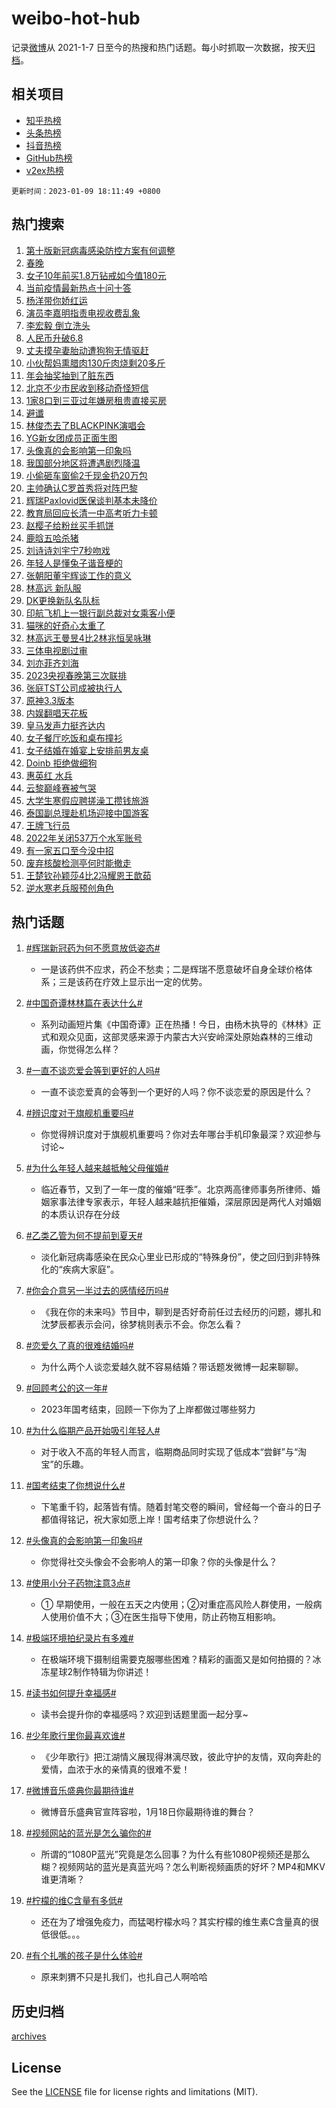# weibo-hot-hub

记录[微博](https://www.weibo.com)从 2021-1-7 日至今的热搜和热门话题。每小时抓取一次数据，按天[归档](archives)。

## 相关项目

- [知乎热榜](https://github.com/lonnyzhang423/zhihu-hot-hub)
- [头条热榜](https://github.com/lonnyzhang423/toutiao-hot-hub)
- [抖音热榜](https://github.com/lonnyzhang423/douyin-hot-hub)
- [GitHub热榜](https://github.com/lonnyzhang423/github-hot-hub)
- [v2ex热榜](https://github.com/lonnyzhang423/v2ex-hot-hub)


`更新时间：2023-01-09 18:11:49 +0800`

## 热门搜索

1. [第十版新冠病毒感染防控方案有何调整](https://m.weibo.cn/search?containerid=100103type%3D1%26t%3D10%26q%3D%23%E7%AC%AC%E5%8D%81%E7%89%88%E6%96%B0%E5%86%A0%E7%97%85%E6%AF%92%E6%84%9F%E6%9F%93%E9%98%B2%E6%8E%A7%E6%96%B9%E6%A1%88%E6%9C%89%E4%BD%95%E8%B0%83%E6%95%B4%23&stream_entry_id=51&isnewpage=1&extparam=seat%3D1%26c_type%3D51%26cate%3D10103%26pos%3D0%26dgr%3D0%26filter_type%3Drealtimehot%26display_time%3D1673259107%26pre_seqid%3D167325910739900477214&luicode=10000011&lfid=106003type%253D25%2526t%253D3%2526disable_hot%253D1%2526filter_type%253Drealtimehot)
1. [春晚](https://m.weibo.cn/search?containerid=100103type%3D1%26t%3D10%26q%3D%E6%98%A5%E6%99%9A&stream_entry_id=31&isnewpage=1&extparam=seat%3D1%26dgr%3D0%26realpos%3D1%26pos%3D0%26flag%3D16%26lcate%3D5001%26c_type%3D31%26cate%3D5001%26q%3D%25E6%2598%25A5%25E6%2599%259A%26band_rank%3D1%26stream_entry_id%3D31%26filter_type%3Drealtimehot%26display_time%3D1673259107%26pre_seqid%3D167325910739900477214&luicode=10000011&lfid=106003type%253D25%2526t%253D3%2526disable_hot%253D1%2526filter_type%253Drealtimehot)
1. [女子10年前买1.8万钻戒如今值180元](https://m.weibo.cn/search?containerid=100103type%3D1%26t%3D10%26q%3D%23%E5%A5%B3%E5%AD%9010%E5%B9%B4%E5%89%8D%E4%B9%B01.8%E4%B8%87%E9%92%BB%E6%88%92%E5%A6%82%E4%BB%8A%E5%80%BC180%E5%85%83%23&stream_entry_id=31&isnewpage=1&extparam=seat%3D1%26dgr%3D0%26realpos%3D2%26pos%3D1%26flag%3D0%26lcate%3D5001%26c_type%3D31%26cate%3D5001%26q%3D%2523%25E5%25A5%25B3%25E5%25AD%259010%25E5%25B9%25B4%25E5%2589%258D%25E4%25B9%25B01.8%25E4%25B8%2587%25E9%2592%25BB%25E6%2588%2592%25E5%25A6%2582%25E4%25BB%258A%25E5%2580%25BC180%25E5%2585%2583%2523%26band_rank%3D2%26stream_entry_id%3D31%26filter_type%3Drealtimehot%26display_time%3D1673259107%26pre_seqid%3D167325910739900477214&luicode=10000011&lfid=106003type%253D25%2526t%253D3%2526disable_hot%253D1%2526filter_type%253Drealtimehot)
1. [当前疫情最新热点十问十答](https://m.weibo.cn/search?containerid=100103type%3D1%26t%3D10%26q%3D%23%E5%BD%93%E5%89%8D%E7%96%AB%E6%83%85%E6%9C%80%E6%96%B0%E7%83%AD%E7%82%B9%E5%8D%81%E9%97%AE%E5%8D%81%E7%AD%94%23&stream_entry_id=31&isnewpage=1&extparam=seat%3D1%26dgr%3D0%26realpos%3D3%26pos%3D2%26flag%3D0%26lcate%3D5001%26c_type%3D31%26cate%3D5001%26q%3D%2523%25E5%25BD%2593%25E5%2589%258D%25E7%2596%25AB%25E6%2583%2585%25E6%259C%2580%25E6%2596%25B0%25E7%2583%25AD%25E7%2582%25B9%25E5%258D%2581%25E9%2597%25AE%25E5%258D%2581%25E7%25AD%2594%2523%26band_rank%3D3%26stream_entry_id%3D31%26filter_type%3Drealtimehot%26display_time%3D1673259107%26pre_seqid%3D167325910739900477214&luicode=10000011&lfid=106003type%253D25%2526t%253D3%2526disable_hot%253D1%2526filter_type%253Drealtimehot)
1. [杨洋带你娇红运](https://m.weibo.cn/search?containerid=100103type%3D1%26t%3D10%26q%3D%23%E6%9D%A8%E6%B4%8B%E5%B8%A6%E4%BD%A0%E5%A8%87%E7%BA%A2%E8%BF%90%23&stream_entry_id=31&isnewpage=1&extparam=seat%3D1%26dgr%3D0%26pos%3D3%26topic_ad%3D1%26lcate%3D5001%26c_type%3D31%26adid%3D177288%26cate%3D5001%26q%3D%2523%25E6%259D%25A8%25E6%25B4%258B%25E5%25B8%25A6%25E4%25BD%25A0%25E5%25A8%2587%25E7%25BA%25A2%25E8%25BF%2590%2523%26band_rank%3D4%26stream_entry_id%3D31%26filter_type%3Drealtimehot%26display_time%3D1673259107%26pre_seqid%3D167325910739900477214&luicode=10000011&lfid=106003type%253D25%2526t%253D3%2526disable_hot%253D1%2526filter_type%253Drealtimehot)
1. [演员李嘉明指责电视收费乱象](https://m.weibo.cn/search?containerid=100103type%3D1%26t%3D10%26q%3D%23%E6%BC%94%E5%91%98%E6%9D%8E%E5%98%89%E6%98%8E%E6%8C%87%E8%B4%A3%E7%94%B5%E8%A7%86%E6%94%B6%E8%B4%B9%E4%B9%B1%E8%B1%A1%23&stream_entry_id=31&isnewpage=1&extparam=seat%3D1%26dgr%3D0%26realpos%3D4%26pos%3D4%26flag%3D1%26lcate%3D5001%26c_type%3D31%26cate%3D5001%26q%3D%2523%25E6%25BC%2594%25E5%2591%2598%25E6%259D%258E%25E5%2598%2589%25E6%2598%258E%25E6%258C%2587%25E8%25B4%25A3%25E7%2594%25B5%25E8%25A7%2586%25E6%2594%25B6%25E8%25B4%25B9%25E4%25B9%25B1%25E8%25B1%25A1%2523%26band_rank%3D4%26stream_entry_id%3D31%26filter_type%3Drealtimehot%26display_time%3D1673259107%26pre_seqid%3D167325910739900477214&luicode=10000011&lfid=106003type%253D25%2526t%253D3%2526disable_hot%253D1%2526filter_type%253Drealtimehot)
1. [李宏毅 倒立洗头](https://m.weibo.cn/search?containerid=100103type%3D1%26t%3D10%26q%3D%E6%9D%8E%E5%AE%8F%E6%AF%85+%E5%80%92%E7%AB%8B%E6%B4%97%E5%A4%B4&stream_entry_id=31&isnewpage=1&extparam=seat%3D1%26dgr%3D0%26realpos%3D5%26pos%3D5%26flag%3D0%26lcate%3D5001%26c_type%3D31%26cate%3D5001%26q%3D%25E6%259D%258E%25E5%25AE%258F%25E6%25AF%2585%2520%25E5%2580%2592%25E7%25AB%258B%25E6%25B4%2597%25E5%25A4%25B4%26band_rank%3D5%26stream_entry_id%3D31%26filter_type%3Drealtimehot%26display_time%3D1673259107%26pre_seqid%3D167325910739900477214&luicode=10000011&lfid=106003type%253D25%2526t%253D3%2526disable_hot%253D1%2526filter_type%253Drealtimehot)
1. [人民币升破6.8](https://m.weibo.cn/search?containerid=100103type%3D1%26t%3D10%26q%3D%23%E4%BA%BA%E6%B0%91%E5%B8%81%E5%8D%87%E7%A0%B46.8%23&stream_entry_id=31&isnewpage=1&extparam=seat%3D1%26dgr%3D0%26realpos%3D6%26pos%3D6%26flag%3D1%26lcate%3D5001%26c_type%3D31%26cate%3D5001%26q%3D%2523%25E4%25BA%25BA%25E6%25B0%2591%25E5%25B8%2581%25E5%258D%2587%25E7%25A0%25B46.8%2523%26band_rank%3D6%26stream_entry_id%3D31%26filter_type%3Drealtimehot%26display_time%3D1673259107%26pre_seqid%3D167325910739900477214&luicode=10000011&lfid=106003type%253D25%2526t%253D3%2526disable_hot%253D1%2526filter_type%253Drealtimehot)
1. [丈夫摸孕妻胎动遭狗狗无情驱赶](https://m.weibo.cn/search?containerid=100103type%3D1%26t%3D10%26q%3D%23%E4%B8%88%E5%A4%AB%E6%91%B8%E5%AD%95%E5%A6%BB%E8%83%8E%E5%8A%A8%E9%81%AD%E7%8B%97%E7%8B%97%E6%97%A0%E6%83%85%E9%A9%B1%E8%B5%B6%23&stream_entry_id=31&isnewpage=1&extparam=seat%3D1%26dgr%3D0%26realpos%3D7%26pos%3D7%26flag%3D2%26lcate%3D5001%26c_type%3D31%26cate%3D5001%26q%3D%2523%25E4%25B8%2588%25E5%25A4%25AB%25E6%2591%25B8%25E5%25AD%2595%25E5%25A6%25BB%25E8%2583%258E%25E5%258A%25A8%25E9%2581%25AD%25E7%258B%2597%25E7%258B%2597%25E6%2597%25A0%25E6%2583%2585%25E9%25A9%25B1%25E8%25B5%25B6%2523%26band_rank%3D7%26stream_entry_id%3D31%26filter_type%3Drealtimehot%26display_time%3D1673259107%26pre_seqid%3D167325910739900477214&luicode=10000011&lfid=106003type%253D25%2526t%253D3%2526disable_hot%253D1%2526filter_type%253Drealtimehot)
1. [小伙帮妈熏腊肉130斤肉烧剩20多斤](https://m.weibo.cn/search?containerid=100103type%3D1%26t%3D10%26q%3D%23%E5%B0%8F%E4%BC%99%E5%B8%AE%E5%A6%88%E7%86%8F%E8%85%8A%E8%82%89130%E6%96%A4%E8%82%89%E7%83%A7%E5%89%A920%E5%A4%9A%E6%96%A4%23&stream_entry_id=31&isnewpage=1&extparam=seat%3D1%26dgr%3D0%26realpos%3D8%26pos%3D8%26flag%3D0%26lcate%3D5001%26c_type%3D31%26cate%3D5001%26q%3D%2523%25E5%25B0%258F%25E4%25BC%2599%25E5%25B8%25AE%25E5%25A6%2588%25E7%2586%258F%25E8%2585%258A%25E8%2582%2589130%25E6%2596%25A4%25E8%2582%2589%25E7%2583%25A7%25E5%2589%25A920%25E5%25A4%259A%25E6%2596%25A4%2523%26band_rank%3D8%26stream_entry_id%3D31%26filter_type%3Drealtimehot%26display_time%3D1673259107%26pre_seqid%3D167325910739900477214&luicode=10000011&lfid=106003type%253D25%2526t%253D3%2526disable_hot%253D1%2526filter_type%253Drealtimehot)
1. [年会抽奖抽到了脏东西](https://m.weibo.cn/search?containerid=100103type%3D1%26t%3D10%26q%3D%23%E5%B9%B4%E4%BC%9A%E6%8A%BD%E5%A5%96%E6%8A%BD%E5%88%B0%E4%BA%86%E8%84%8F%E4%B8%9C%E8%A5%BF%23&stream_entry_id=31&isnewpage=1&extparam=seat%3D1%26dgr%3D0%26realpos%3D9%26pos%3D9%26flag%3D2%26lcate%3D5001%26c_type%3D31%26cate%3D5001%26q%3D%2523%25E5%25B9%25B4%25E4%25BC%259A%25E6%258A%25BD%25E5%25A5%2596%25E6%258A%25BD%25E5%2588%25B0%25E4%25BA%2586%25E8%2584%258F%25E4%25B8%259C%25E8%25A5%25BF%2523%26band_rank%3D9%26stream_entry_id%3D31%26filter_type%3Drealtimehot%26display_time%3D1673259107%26pre_seqid%3D167325910739900477214&luicode=10000011&lfid=106003type%253D25%2526t%253D3%2526disable_hot%253D1%2526filter_type%253Drealtimehot)
1. [北京不少市民收到移动奇怪短信](https://m.weibo.cn/search?containerid=100103type%3D1%26t%3D10%26q%3D%23%E5%8C%97%E4%BA%AC%E4%B8%8D%E5%B0%91%E5%B8%82%E6%B0%91%E6%94%B6%E5%88%B0%E7%A7%BB%E5%8A%A8%E5%A5%87%E6%80%AA%E7%9F%AD%E4%BF%A1%23&stream_entry_id=31&isnewpage=1&extparam=seat%3D1%26dgr%3D0%26realpos%3D10%26pos%3D10%26flag%3D0%26lcate%3D5001%26c_type%3D31%26cate%3D5001%26q%3D%2523%25E5%258C%2597%25E4%25BA%25AC%25E4%25B8%258D%25E5%25B0%2591%25E5%25B8%2582%25E6%25B0%2591%25E6%2594%25B6%25E5%2588%25B0%25E7%25A7%25BB%25E5%258A%25A8%25E5%25A5%2587%25E6%2580%25AA%25E7%259F%25AD%25E4%25BF%25A1%2523%26band_rank%3D10%26stream_entry_id%3D31%26filter_type%3Drealtimehot%26display_time%3D1673259107%26pre_seqid%3D167325910739900477214&luicode=10000011&lfid=106003type%253D25%2526t%253D3%2526disable_hot%253D1%2526filter_type%253Drealtimehot)
1. [1家8口到三亚过年嫌房租贵直接买房](https://m.weibo.cn/search?containerid=100103type%3D1%26t%3D10%26q%3D%231%E5%AE%B68%E5%8F%A3%E5%88%B0%E4%B8%89%E4%BA%9A%E8%BF%87%E5%B9%B4%E5%AB%8C%E6%88%BF%E7%A7%9F%E8%B4%B5%E7%9B%B4%E6%8E%A5%E4%B9%B0%E6%88%BF%23&stream_entry_id=31&isnewpage=1&extparam=seat%3D1%26dgr%3D0%26realpos%3D11%26pos%3D11%26flag%3D1%26lcate%3D5001%26c_type%3D31%26cate%3D5001%26q%3D%25231%25E5%25AE%25B68%25E5%258F%25A3%25E5%2588%25B0%25E4%25B8%2589%25E4%25BA%259A%25E8%25BF%2587%25E5%25B9%25B4%25E5%25AB%258C%25E6%2588%25BF%25E7%25A7%259F%25E8%25B4%25B5%25E7%259B%25B4%25E6%258E%25A5%25E4%25B9%25B0%25E6%2588%25BF%2523%26band_rank%3D11%26stream_entry_id%3D31%26filter_type%3Drealtimehot%26display_time%3D1673259107%26pre_seqid%3D167325910739900477214&luicode=10000011&lfid=106003type%253D25%2526t%253D3%2526disable_hot%253D1%2526filter_type%253Drealtimehot)
1. [避谶](https://m.weibo.cn/search?containerid=100103type%3D1%26t%3D10%26q%3D%E9%81%BF%E8%B0%B6&stream_entry_id=31&isnewpage=1&extparam=seat%3D1%26dgr%3D0%26realpos%3D12%26pos%3D12%26flag%3D0%26lcate%3D5001%26c_type%3D31%26cate%3D5001%26q%3D%25E9%2581%25BF%25E8%25B0%25B6%26band_rank%3D12%26stream_entry_id%3D31%26filter_type%3Drealtimehot%26display_time%3D1673259107%26pre_seqid%3D167325910739900477214&luicode=10000011&lfid=106003type%253D25%2526t%253D3%2526disable_hot%253D1%2526filter_type%253Drealtimehot)
1. [林俊杰去了BLACKPINK演唱会](https://m.weibo.cn/search?containerid=100103type%3D1%26t%3D10%26q%3D%23%E6%9E%97%E4%BF%8A%E6%9D%B0%E5%8E%BB%E4%BA%86BLACKPINK%E6%BC%94%E5%94%B1%E4%BC%9A%23&stream_entry_id=31&isnewpage=1&extparam=seat%3D1%26dgr%3D0%26realpos%3D13%26pos%3D13%26flag%3D0%26lcate%3D5001%26c_type%3D31%26cate%3D5001%26q%3D%2523%25E6%259E%2597%25E4%25BF%258A%25E6%259D%25B0%25E5%258E%25BB%25E4%25BA%2586BLACKPINK%25E6%25BC%2594%25E5%2594%25B1%25E4%25BC%259A%2523%26band_rank%3D13%26stream_entry_id%3D31%26filter_type%3Drealtimehot%26display_time%3D1673259107%26pre_seqid%3D167325910739900477214&luicode=10000011&lfid=106003type%253D25%2526t%253D3%2526disable_hot%253D1%2526filter_type%253Drealtimehot)
1. [YG新女团成员正面生图](https://m.weibo.cn/search?containerid=100103type%3D1%26t%3D10%26q%3D%23YG%E6%96%B0%E5%A5%B3%E5%9B%A2%E6%88%90%E5%91%98%E6%AD%A3%E9%9D%A2%E7%94%9F%E5%9B%BE%23&stream_entry_id=31&isnewpage=1&extparam=seat%3D1%26dgr%3D0%26realpos%3D14%26pos%3D14%26flag%3D1%26lcate%3D5001%26c_type%3D31%26cate%3D5001%26q%3D%2523YG%25E6%2596%25B0%25E5%25A5%25B3%25E5%259B%25A2%25E6%2588%2590%25E5%2591%2598%25E6%25AD%25A3%25E9%259D%25A2%25E7%2594%259F%25E5%259B%25BE%2523%26band_rank%3D14%26stream_entry_id%3D31%26filter_type%3Drealtimehot%26display_time%3D1673259107%26pre_seqid%3D167325910739900477214&luicode=10000011&lfid=106003type%253D25%2526t%253D3%2526disable_hot%253D1%2526filter_type%253Drealtimehot)
1. [头像真的会影响第一印象吗](https://m.weibo.cn/search?containerid=100103type%3D1%26t%3D10%26q%3D%23%E5%A4%B4%E5%83%8F%E7%9C%9F%E7%9A%84%E4%BC%9A%E5%BD%B1%E5%93%8D%E7%AC%AC%E4%B8%80%E5%8D%B0%E8%B1%A1%E5%90%97%23&stream_entry_id=31&isnewpage=1&extparam=seat%3D1%26dgr%3D0%26realpos%3D15%26pos%3D15%26flag%3D1%26lcate%3D5001%26c_type%3D31%26cate%3D5001%26q%3D%2523%25E5%25A4%25B4%25E5%2583%258F%25E7%259C%259F%25E7%259A%2584%25E4%25BC%259A%25E5%25BD%25B1%25E5%2593%258D%25E7%25AC%25AC%25E4%25B8%2580%25E5%258D%25B0%25E8%25B1%25A1%25E5%2590%2597%2523%26band_rank%3D15%26stream_entry_id%3D31%26filter_type%3Drealtimehot%26display_time%3D1673259107%26pre_seqid%3D167325910739900477214&luicode=10000011&lfid=106003type%253D25%2526t%253D3%2526disable_hot%253D1%2526filter_type%253Drealtimehot)
1. [我国部分地区将遭遇剧烈降温](https://m.weibo.cn/search?containerid=100103type%3D1%26t%3D10%26q%3D%23%E6%88%91%E5%9B%BD%E9%83%A8%E5%88%86%E5%9C%B0%E5%8C%BA%E5%B0%86%E9%81%AD%E9%81%87%E5%89%A7%E7%83%88%E9%99%8D%E6%B8%A9%23&stream_entry_id=31&isnewpage=1&extparam=seat%3D1%26dgr%3D0%26realpos%3D16%26pos%3D16%26flag%3D0%26lcate%3D5001%26c_type%3D31%26cate%3D5001%26q%3D%2523%25E6%2588%2591%25E5%259B%25BD%25E9%2583%25A8%25E5%2588%2586%25E5%259C%25B0%25E5%258C%25BA%25E5%25B0%2586%25E9%2581%25AD%25E9%2581%2587%25E5%2589%25A7%25E7%2583%2588%25E9%2599%258D%25E6%25B8%25A9%2523%26band_rank%3D16%26stream_entry_id%3D31%26filter_type%3Drealtimehot%26display_time%3D1673259107%26pre_seqid%3D167325910739900477214&luicode=10000011&lfid=106003type%253D25%2526t%253D3%2526disable_hot%253D1%2526filter_type%253Drealtimehot)
1. [小偷砸车窗偷2千现金扔20万包](https://m.weibo.cn/search?containerid=100103type%3D1%26t%3D10%26q%3D%23%E5%B0%8F%E5%81%B7%E7%A0%B8%E8%BD%A6%E7%AA%97%E5%81%B72%E5%8D%83%E7%8E%B0%E9%87%91%E6%89%9420%E4%B8%87%E5%8C%85%23&stream_entry_id=31&isnewpage=1&extparam=seat%3D1%26dgr%3D0%26realpos%3D17%26pos%3D17%26flag%3D0%26lcate%3D5001%26c_type%3D31%26cate%3D5001%26q%3D%2523%25E5%25B0%258F%25E5%2581%25B7%25E7%25A0%25B8%25E8%25BD%25A6%25E7%25AA%2597%25E5%2581%25B72%25E5%258D%2583%25E7%258E%25B0%25E9%2587%2591%25E6%2589%259420%25E4%25B8%2587%25E5%258C%2585%2523%26band_rank%3D17%26stream_entry_id%3D31%26filter_type%3Drealtimehot%26display_time%3D1673259107%26pre_seqid%3D167325910739900477214&luicode=10000011&lfid=106003type%253D25%2526t%253D3%2526disable_hot%253D1%2526filter_type%253Drealtimehot)
1. [主帅确认C罗首秀将对阵巴黎](https://m.weibo.cn/search?containerid=100103type%3D1%26t%3D10%26q%3D%23%E4%B8%BB%E5%B8%85%E7%A1%AE%E8%AE%A4C%E7%BD%97%E9%A6%96%E7%A7%80%E5%B0%86%E5%AF%B9%E9%98%B5%E5%B7%B4%E9%BB%8E%23&stream_entry_id=31&isnewpage=1&extparam=seat%3D1%26dgr%3D0%26realpos%3D18%26pos%3D18%26flag%3D0%26lcate%3D5001%26c_type%3D31%26cate%3D5001%26q%3D%2523%25E4%25B8%25BB%25E5%25B8%2585%25E7%25A1%25AE%25E8%25AE%25A4C%25E7%25BD%2597%25E9%25A6%2596%25E7%25A7%2580%25E5%25B0%2586%25E5%25AF%25B9%25E9%2598%25B5%25E5%25B7%25B4%25E9%25BB%258E%2523%26band_rank%3D18%26stream_entry_id%3D31%26filter_type%3Drealtimehot%26display_time%3D1673259107%26pre_seqid%3D167325910739900477214&luicode=10000011&lfid=106003type%253D25%2526t%253D3%2526disable_hot%253D1%2526filter_type%253Drealtimehot)
1. [辉瑞Paxlovid医保谈判基本未降价](https://m.weibo.cn/search?containerid=100103type%3D1%26t%3D10%26q%3D%23%E8%BE%89%E7%91%9EPaxlovid%E5%8C%BB%E4%BF%9D%E8%B0%88%E5%88%A4%E5%9F%BA%E6%9C%AC%E6%9C%AA%E9%99%8D%E4%BB%B7%23&stream_entry_id=31&isnewpage=1&extparam=seat%3D1%26dgr%3D0%26realpos%3D19%26pos%3D19%26flag%3D0%26lcate%3D5001%26c_type%3D31%26cate%3D5001%26q%3D%2523%25E8%25BE%2589%25E7%2591%259EPaxlovid%25E5%258C%25BB%25E4%25BF%259D%25E8%25B0%2588%25E5%2588%25A4%25E5%259F%25BA%25E6%259C%25AC%25E6%259C%25AA%25E9%2599%258D%25E4%25BB%25B7%2523%26band_rank%3D19%26stream_entry_id%3D31%26filter_type%3Drealtimehot%26display_time%3D1673259107%26pre_seqid%3D167325910739900477214&luicode=10000011&lfid=106003type%253D25%2526t%253D3%2526disable_hot%253D1%2526filter_type%253Drealtimehot)
1. [教育局回应长清一中高考听力卡顿](https://m.weibo.cn/search?containerid=100103type%3D1%26t%3D10%26q%3D%23%E6%95%99%E8%82%B2%E5%B1%80%E5%9B%9E%E5%BA%94%E9%95%BF%E6%B8%85%E4%B8%80%E4%B8%AD%E9%AB%98%E8%80%83%E5%90%AC%E5%8A%9B%E5%8D%A1%E9%A1%BF%23&stream_entry_id=31&isnewpage=1&extparam=seat%3D1%26dgr%3D0%26realpos%3D20%26pos%3D20%26flag%3D0%26lcate%3D5001%26c_type%3D31%26cate%3D5001%26q%3D%2523%25E6%2595%2599%25E8%2582%25B2%25E5%25B1%2580%25E5%259B%259E%25E5%25BA%2594%25E9%2595%25BF%25E6%25B8%2585%25E4%25B8%2580%25E4%25B8%25AD%25E9%25AB%2598%25E8%2580%2583%25E5%2590%25AC%25E5%258A%259B%25E5%258D%25A1%25E9%25A1%25BF%2523%26band_rank%3D20%26stream_entry_id%3D31%26filter_type%3Drealtimehot%26display_time%3D1673259107%26pre_seqid%3D167325910739900477214&luicode=10000011&lfid=106003type%253D25%2526t%253D3%2526disable_hot%253D1%2526filter_type%253Drealtimehot)
1. [赵樱子给粉丝买手抓饼](https://m.weibo.cn/search?containerid=100103type%3D1%26t%3D10%26q%3D%23%E8%B5%B5%E6%A8%B1%E5%AD%90%E7%BB%99%E7%B2%89%E4%B8%9D%E4%B9%B0%E6%89%8B%E6%8A%93%E9%A5%BC%23&stream_entry_id=31&isnewpage=1&extparam=seat%3D1%26dgr%3D0%26realpos%3D21%26pos%3D21%26flag%3D1%26lcate%3D5001%26c_type%3D31%26cate%3D5001%26q%3D%2523%25E8%25B5%25B5%25E6%25A8%25B1%25E5%25AD%2590%25E7%25BB%2599%25E7%25B2%2589%25E4%25B8%259D%25E4%25B9%25B0%25E6%2589%258B%25E6%258A%2593%25E9%25A5%25BC%2523%26band_rank%3D21%26stream_entry_id%3D31%26filter_type%3Drealtimehot%26display_time%3D1673259107%26pre_seqid%3D167325910739900477214&luicode=10000011&lfid=106003type%253D25%2526t%253D3%2526disable_hot%253D1%2526filter_type%253Drealtimehot)
1. [鹿晗五哈杀猪](https://m.weibo.cn/search?containerid=100103type%3D1%26t%3D10%26q%3D%23%E9%B9%BF%E6%99%97%E4%BA%94%E5%93%88%E6%9D%80%E7%8C%AA%23&stream_entry_id=31&isnewpage=1&extparam=seat%3D1%26dgr%3D0%26realpos%3D22%26pos%3D22%26flag%3D0%26lcate%3D5001%26c_type%3D31%26cate%3D5001%26q%3D%2523%25E9%25B9%25BF%25E6%2599%2597%25E4%25BA%2594%25E5%2593%2588%25E6%259D%2580%25E7%258C%25AA%2523%26band_rank%3D22%26stream_entry_id%3D31%26filter_type%3Drealtimehot%26display_time%3D1673259107%26pre_seqid%3D167325910739900477214&luicode=10000011&lfid=106003type%253D25%2526t%253D3%2526disable_hot%253D1%2526filter_type%253Drealtimehot)
1. [刘诗诗刘宇宁7秒吻戏](https://m.weibo.cn/search?containerid=100103type%3D1%26t%3D10%26q%3D%23%E5%88%98%E8%AF%97%E8%AF%97%E5%88%98%E5%AE%87%E5%AE%817%E7%A7%92%E5%90%BB%E6%88%8F%23&stream_entry_id=31&isnewpage=1&extparam=seat%3D1%26dgr%3D0%26realpos%3D23%26pos%3D23%26flag%3D0%26lcate%3D5001%26c_type%3D31%26cate%3D5001%26q%3D%2523%25E5%2588%2598%25E8%25AF%2597%25E8%25AF%2597%25E5%2588%2598%25E5%25AE%2587%25E5%25AE%25817%25E7%25A7%2592%25E5%2590%25BB%25E6%2588%258F%2523%26band_rank%3D23%26stream_entry_id%3D31%26filter_type%3Drealtimehot%26display_time%3D1673259107%26pre_seqid%3D167325910739900477214&luicode=10000011&lfid=106003type%253D25%2526t%253D3%2526disable_hot%253D1%2526filter_type%253Drealtimehot)
1. [年轻人是懂兔子谐音梗的](https://m.weibo.cn/search?containerid=100103type%3D1%26t%3D10%26q%3D%23%E5%B9%B4%E8%BD%BB%E4%BA%BA%E6%98%AF%E6%87%82%E5%85%94%E5%AD%90%E8%B0%90%E9%9F%B3%E6%A2%97%E7%9A%84%23&stream_entry_id=31&isnewpage=1&extparam=seat%3D1%26dgr%3D0%26realpos%3D24%26pos%3D24%26flag%3D0%26lcate%3D5001%26c_type%3D31%26cate%3D5001%26q%3D%2523%25E5%25B9%25B4%25E8%25BD%25BB%25E4%25BA%25BA%25E6%2598%25AF%25E6%2587%2582%25E5%2585%2594%25E5%25AD%2590%25E8%25B0%2590%25E9%259F%25B3%25E6%25A2%2597%25E7%259A%2584%2523%26band_rank%3D24%26stream_entry_id%3D31%26filter_type%3Drealtimehot%26display_time%3D1673259107%26pre_seqid%3D167325910739900477214&luicode=10000011&lfid=106003type%253D25%2526t%253D3%2526disable_hot%253D1%2526filter_type%253Drealtimehot)
1. [张朝阳董宇辉谈工作的意义](https://m.weibo.cn/search?containerid=100103type%3D1%26t%3D10%26q%3D%23%E5%BC%A0%E6%9C%9D%E9%98%B3%E8%91%A3%E5%AE%87%E8%BE%89%E8%B0%88%E5%B7%A5%E4%BD%9C%E7%9A%84%E6%84%8F%E4%B9%89%23&stream_entry_id=31&isnewpage=1&extparam=seat%3D1%26dgr%3D0%26realpos%3D25%26pos%3D25%26flag%3D1%26lcate%3D5001%26c_type%3D31%26cate%3D5001%26q%3D%2523%25E5%25BC%25A0%25E6%259C%259D%25E9%2598%25B3%25E8%2591%25A3%25E5%25AE%2587%25E8%25BE%2589%25E8%25B0%2588%25E5%25B7%25A5%25E4%25BD%259C%25E7%259A%2584%25E6%2584%258F%25E4%25B9%2589%2523%26band_rank%3D25%26stream_entry_id%3D31%26filter_type%3Drealtimehot%26display_time%3D1673259107%26pre_seqid%3D167325910739900477214&luicode=10000011&lfid=106003type%253D25%2526t%253D3%2526disable_hot%253D1%2526filter_type%253Drealtimehot)
1. [林高远 新队服](https://m.weibo.cn/search?containerid=100103type%3D1%26t%3D10%26q%3D%E6%9E%97%E9%AB%98%E8%BF%9C+%E6%96%B0%E9%98%9F%E6%9C%8D&stream_entry_id=31&isnewpage=1&extparam=seat%3D1%26dgr%3D0%26realpos%3D26%26pos%3D26%26flag%3D1%26lcate%3D5001%26c_type%3D31%26cate%3D5001%26q%3D%25E6%259E%2597%25E9%25AB%2598%25E8%25BF%259C%2520%25E6%2596%25B0%25E9%2598%259F%25E6%259C%258D%26band_rank%3D26%26stream_entry_id%3D31%26filter_type%3Drealtimehot%26display_time%3D1673259107%26pre_seqid%3D167325910739900477214&luicode=10000011&lfid=106003type%253D25%2526t%253D3%2526disable_hot%253D1%2526filter_type%253Drealtimehot)
1. [DK更换新队名队标](https://m.weibo.cn/search?containerid=100103type%3D1%26t%3D10%26q%3D%23DK%E6%9B%B4%E6%8D%A2%E6%96%B0%E9%98%9F%E5%90%8D%E9%98%9F%E6%A0%87%23&stream_entry_id=31&isnewpage=1&extparam=seat%3D1%26dgr%3D0%26realpos%3D27%26pos%3D27%26flag%3D0%26lcate%3D5001%26c_type%3D31%26cate%3D5001%26q%3D%2523DK%25E6%259B%25B4%25E6%258D%25A2%25E6%2596%25B0%25E9%2598%259F%25E5%2590%258D%25E9%2598%259F%25E6%25A0%2587%2523%26band_rank%3D27%26stream_entry_id%3D31%26filter_type%3Drealtimehot%26display_time%3D1673259107%26pre_seqid%3D167325910739900477214&luicode=10000011&lfid=106003type%253D25%2526t%253D3%2526disable_hot%253D1%2526filter_type%253Drealtimehot)
1. [印航飞机上一银行副总裁对女乘客小便](https://m.weibo.cn/search?containerid=100103type%3D1%26t%3D10%26q%3D%23%E5%8D%B0%E8%88%AA%E9%A3%9E%E6%9C%BA%E4%B8%8A%E4%B8%80%E9%93%B6%E8%A1%8C%E5%89%AF%E6%80%BB%E8%A3%81%E5%AF%B9%E5%A5%B3%E4%B9%98%E5%AE%A2%E5%B0%8F%E4%BE%BF%23&stream_entry_id=31&isnewpage=1&extparam=seat%3D1%26dgr%3D0%26realpos%3D28%26pos%3D28%26flag%3D0%26lcate%3D5001%26c_type%3D31%26cate%3D5001%26q%3D%2523%25E5%258D%25B0%25E8%2588%25AA%25E9%25A3%259E%25E6%259C%25BA%25E4%25B8%258A%25E4%25B8%2580%25E9%2593%25B6%25E8%25A1%258C%25E5%2589%25AF%25E6%2580%25BB%25E8%25A3%2581%25E5%25AF%25B9%25E5%25A5%25B3%25E4%25B9%2598%25E5%25AE%25A2%25E5%25B0%258F%25E4%25BE%25BF%2523%26band_rank%3D28%26stream_entry_id%3D31%26filter_type%3Drealtimehot%26display_time%3D1673259107%26pre_seqid%3D167325910739900477214&luicode=10000011&lfid=106003type%253D25%2526t%253D3%2526disable_hot%253D1%2526filter_type%253Drealtimehot)
1. [猫咪的好奇心太重了](https://m.weibo.cn/search?containerid=100103type%3D1%26t%3D10%26q%3D%23%E7%8C%AB%E5%92%AA%E7%9A%84%E5%A5%BD%E5%A5%87%E5%BF%83%E5%A4%AA%E9%87%8D%E4%BA%86%23&stream_entry_id=31&isnewpage=1&extparam=seat%3D1%26dgr%3D0%26realpos%3D29%26pos%3D29%26flag%3D0%26lcate%3D5001%26c_type%3D31%26cate%3D5001%26q%3D%2523%25E7%258C%25AB%25E5%2592%25AA%25E7%259A%2584%25E5%25A5%25BD%25E5%25A5%2587%25E5%25BF%2583%25E5%25A4%25AA%25E9%2587%258D%25E4%25BA%2586%2523%26band_rank%3D29%26stream_entry_id%3D31%26filter_type%3Drealtimehot%26display_time%3D1673259107%26pre_seqid%3D167325910739900477214&luicode=10000011&lfid=106003type%253D25%2526t%253D3%2526disable_hot%253D1%2526filter_type%253Drealtimehot)
1. [林高远王曼昱4比2林兆恒吴咏琳](https://m.weibo.cn/search?containerid=100103type%3D1%26t%3D10%26q%3D%23%E6%9E%97%E9%AB%98%E8%BF%9C%E7%8E%8B%E6%9B%BC%E6%98%B14%E6%AF%942%E6%9E%97%E5%85%86%E6%81%92%E5%90%B4%E5%92%8F%E7%90%B3%23&stream_entry_id=31&isnewpage=1&extparam=seat%3D1%26dgr%3D0%26realpos%3D30%26pos%3D30%26flag%3D1%26lcate%3D5001%26c_type%3D31%26cate%3D5001%26q%3D%2523%25E6%259E%2597%25E9%25AB%2598%25E8%25BF%259C%25E7%258E%258B%25E6%259B%25BC%25E6%2598%25B14%25E6%25AF%25942%25E6%259E%2597%25E5%2585%2586%25E6%2581%2592%25E5%2590%25B4%25E5%2592%258F%25E7%2590%25B3%2523%26band_rank%3D30%26stream_entry_id%3D31%26filter_type%3Drealtimehot%26display_time%3D1673259107%26pre_seqid%3D167325910739900477214&luicode=10000011&lfid=106003type%253D25%2526t%253D3%2526disable_hot%253D1%2526filter_type%253Drealtimehot)
1. [三体电视剧过审](https://m.weibo.cn/search?containerid=100103type%3D1%26t%3D10%26q%3D%23%E4%B8%89%E4%BD%93%E7%94%B5%E8%A7%86%E5%89%A7%E8%BF%87%E5%AE%A1%23&stream_entry_id=31&isnewpage=1&extparam=seat%3D1%26dgr%3D0%26realpos%3D31%26pos%3D31%26flag%3D1%26lcate%3D5001%26c_type%3D31%26cate%3D5001%26q%3D%2523%25E4%25B8%2589%25E4%25BD%2593%25E7%2594%25B5%25E8%25A7%2586%25E5%2589%25A7%25E8%25BF%2587%25E5%25AE%25A1%2523%26band_rank%3D31%26stream_entry_id%3D31%26filter_type%3Drealtimehot%26display_time%3D1673259107%26pre_seqid%3D167325910739900477214&luicode=10000011&lfid=106003type%253D25%2526t%253D3%2526disable_hot%253D1%2526filter_type%253Drealtimehot)
1. [刘亦菲齐刘海](https://m.weibo.cn/search?containerid=100103type%3D1%26t%3D10%26q%3D%E5%88%98%E4%BA%A6%E8%8F%B2%E9%BD%90%E5%88%98%E6%B5%B7&stream_entry_id=31&isnewpage=1&extparam=seat%3D1%26dgr%3D0%26realpos%3D32%26pos%3D32%26flag%3D0%26lcate%3D5001%26c_type%3D31%26cate%3D5001%26q%3D%25E5%2588%2598%25E4%25BA%25A6%25E8%258F%25B2%25E9%25BD%2590%25E5%2588%2598%25E6%25B5%25B7%26band_rank%3D32%26stream_entry_id%3D31%26filter_type%3Drealtimehot%26display_time%3D1673259107%26pre_seqid%3D167325910739900477214&luicode=10000011&lfid=106003type%253D25%2526t%253D3%2526disable_hot%253D1%2526filter_type%253Drealtimehot)
1. [2023央视春晚第三次联排](https://m.weibo.cn/search?containerid=100103type%3D1%26t%3D10%26q%3D%232023%E5%A4%AE%E8%A7%86%E6%98%A5%E6%99%9A%E7%AC%AC%E4%B8%89%E6%AC%A1%E8%81%94%E6%8E%92%23&stream_entry_id=31&isnewpage=1&extparam=seat%3D1%26dgr%3D0%26realpos%3D33%26pos%3D33%26flag%3D1%26lcate%3D5001%26c_type%3D31%26cate%3D5001%26q%3D%25232023%25E5%25A4%25AE%25E8%25A7%2586%25E6%2598%25A5%25E6%2599%259A%25E7%25AC%25AC%25E4%25B8%2589%25E6%25AC%25A1%25E8%2581%2594%25E6%258E%2592%2523%26band_rank%3D33%26stream_entry_id%3D31%26filter_type%3Drealtimehot%26display_time%3D1673259107%26pre_seqid%3D167325910739900477214&luicode=10000011&lfid=106003type%253D25%2526t%253D3%2526disable_hot%253D1%2526filter_type%253Drealtimehot)
1. [张庭TST公司成被执行人](https://m.weibo.cn/search?containerid=100103type%3D1%26t%3D10%26q%3D%23%E5%BC%A0%E5%BA%ADTST%E5%85%AC%E5%8F%B8%E6%88%90%E8%A2%AB%E6%89%A7%E8%A1%8C%E4%BA%BA%23&stream_entry_id=31&isnewpage=1&extparam=seat%3D1%26dgr%3D0%26realpos%3D34%26pos%3D34%26flag%3D0%26lcate%3D5001%26c_type%3D31%26cate%3D5001%26q%3D%2523%25E5%25BC%25A0%25E5%25BA%25ADTST%25E5%2585%25AC%25E5%258F%25B8%25E6%2588%2590%25E8%25A2%25AB%25E6%2589%25A7%25E8%25A1%258C%25E4%25BA%25BA%2523%26band_rank%3D34%26stream_entry_id%3D31%26filter_type%3Drealtimehot%26display_time%3D1673259107%26pre_seqid%3D167325910739900477214&luicode=10000011&lfid=106003type%253D25%2526t%253D3%2526disable_hot%253D1%2526filter_type%253Drealtimehot)
1. [原神3.3版本](https://m.weibo.cn/search?containerid=100103type%3D1%26t%3D10%26q%3D%23%E5%8E%9F%E7%A5%9E3.3%E7%89%88%E6%9C%AC%23&stream_entry_id=31&isnewpage=1&extparam=seat%3D1%26dgr%3D0%26realpos%3D35%26pos%3D35%26flag%3D1%26lcate%3D5001%26c_type%3D31%26cate%3D5001%26q%3D%2523%25E5%258E%259F%25E7%25A5%259E3.3%25E7%2589%2588%25E6%259C%25AC%2523%26band_rank%3D35%26stream_entry_id%3D31%26filter_type%3Drealtimehot%26display_time%3D1673259107%26pre_seqid%3D167325910739900477214&luicode=10000011&lfid=106003type%253D25%2526t%253D3%2526disable_hot%253D1%2526filter_type%253Drealtimehot)
1. [内娱翻唱天花板](https://m.weibo.cn/search?containerid=100103type%3D1%26t%3D10%26q%3D%23%E5%86%85%E5%A8%B1%E7%BF%BB%E5%94%B1%E5%A4%A9%E8%8A%B1%E6%9D%BF%23&stream_entry_id=31&isnewpage=1&extparam=seat%3D1%26dgr%3D0%26realpos%3D36%26pos%3D36%26flag%3D1%26lcate%3D5001%26c_type%3D31%26cate%3D5001%26q%3D%2523%25E5%2586%2585%25E5%25A8%25B1%25E7%25BF%25BB%25E5%2594%25B1%25E5%25A4%25A9%25E8%258A%25B1%25E6%259D%25BF%2523%26band_rank%3D36%26stream_entry_id%3D31%26filter_type%3Drealtimehot%26display_time%3D1673259107%26pre_seqid%3D167325910739900477214&luicode=10000011&lfid=106003type%253D25%2526t%253D3%2526disable_hot%253D1%2526filter_type%253Drealtimehot)
1. [皇马发声力挺齐达内](https://m.weibo.cn/search?containerid=100103type%3D1%26t%3D10%26q%3D%23%E7%9A%87%E9%A9%AC%E5%8F%91%E5%A3%B0%E5%8A%9B%E6%8C%BA%E9%BD%90%E8%BE%BE%E5%86%85%23&stream_entry_id=31&isnewpage=1&extparam=seat%3D1%26dgr%3D0%26realpos%3D37%26pos%3D37%26flag%3D1%26lcate%3D5001%26c_type%3D31%26cate%3D5001%26q%3D%2523%25E7%259A%2587%25E9%25A9%25AC%25E5%258F%2591%25E5%25A3%25B0%25E5%258A%259B%25E6%258C%25BA%25E9%25BD%2590%25E8%25BE%25BE%25E5%2586%2585%2523%26band_rank%3D37%26stream_entry_id%3D31%26filter_type%3Drealtimehot%26display_time%3D1673259107%26pre_seqid%3D167325910739900477214&luicode=10000011&lfid=106003type%253D25%2526t%253D3%2526disable_hot%253D1%2526filter_type%253Drealtimehot)
1. [女子餐厅吃饭和桌布撞衫](https://m.weibo.cn/search?containerid=100103type%3D1%26t%3D10%26q%3D%23%E5%A5%B3%E5%AD%90%E9%A4%90%E5%8E%85%E5%90%83%E9%A5%AD%E5%92%8C%E6%A1%8C%E5%B8%83%E6%92%9E%E8%A1%AB%23&stream_entry_id=31&isnewpage=1&extparam=seat%3D1%26dgr%3D0%26realpos%3D38%26pos%3D38%26flag%3D1%26lcate%3D5001%26c_type%3D31%26cate%3D5001%26q%3D%2523%25E5%25A5%25B3%25E5%25AD%2590%25E9%25A4%2590%25E5%258E%2585%25E5%2590%2583%25E9%25A5%25AD%25E5%2592%258C%25E6%25A1%258C%25E5%25B8%2583%25E6%2592%259E%25E8%25A1%25AB%2523%26band_rank%3D38%26stream_entry_id%3D31%26filter_type%3Drealtimehot%26display_time%3D1673259107%26pre_seqid%3D167325910739900477214&luicode=10000011&lfid=106003type%253D25%2526t%253D3%2526disable_hot%253D1%2526filter_type%253Drealtimehot)
1. [女子结婚在婚宴上安排前男友桌](https://m.weibo.cn/search?containerid=100103type%3D1%26t%3D10%26q%3D%23%E5%A5%B3%E5%AD%90%E7%BB%93%E5%A9%9A%E5%9C%A8%E5%A9%9A%E5%AE%B4%E4%B8%8A%E5%AE%89%E6%8E%92%E5%89%8D%E7%94%B7%E5%8F%8B%E6%A1%8C%23&stream_entry_id=31&isnewpage=1&extparam=seat%3D1%26dgr%3D0%26realpos%3D39%26pos%3D39%26flag%3D0%26lcate%3D5001%26c_type%3D31%26cate%3D5001%26q%3D%2523%25E5%25A5%25B3%25E5%25AD%2590%25E7%25BB%2593%25E5%25A9%259A%25E5%259C%25A8%25E5%25A9%259A%25E5%25AE%25B4%25E4%25B8%258A%25E5%25AE%2589%25E6%258E%2592%25E5%2589%258D%25E7%2594%25B7%25E5%258F%258B%25E6%25A1%258C%2523%26band_rank%3D39%26stream_entry_id%3D31%26filter_type%3Drealtimehot%26display_time%3D1673259107%26pre_seqid%3D167325910739900477214&luicode=10000011&lfid=106003type%253D25%2526t%253D3%2526disable_hot%253D1%2526filter_type%253Drealtimehot)
1. [Doinb 拒绝做细狗](https://m.weibo.cn/search?containerid=100103type%3D1%26t%3D10%26q%3DDoinb+%E6%8B%92%E7%BB%9D%E5%81%9A%E7%BB%86%E7%8B%97&stream_entry_id=31&isnewpage=1&extparam=seat%3D1%26dgr%3D0%26realpos%3D40%26pos%3D40%26flag%3D0%26lcate%3D5001%26c_type%3D31%26cate%3D5001%26q%3DDoinb%2520%25E6%258B%2592%25E7%25BB%259D%25E5%2581%259A%25E7%25BB%2586%25E7%258B%2597%26band_rank%3D40%26stream_entry_id%3D31%26filter_type%3Drealtimehot%26display_time%3D1673259107%26pre_seqid%3D167325910739900477214&luicode=10000011&lfid=106003type%253D25%2526t%253D3%2526disable_hot%253D1%2526filter_type%253Drealtimehot)
1. [惠英红 水兵](https://m.weibo.cn/search?containerid=100103type%3D1%26t%3D10%26q%3D%E6%83%A0%E8%8B%B1%E7%BA%A2+%E6%B0%B4%E5%85%B5&stream_entry_id=31&isnewpage=1&extparam=seat%3D1%26dgr%3D0%26realpos%3D41%26pos%3D41%26flag%3D0%26lcate%3D5001%26c_type%3D31%26cate%3D5001%26q%3D%25E6%2583%25A0%25E8%258B%25B1%25E7%25BA%25A2%2520%25E6%25B0%25B4%25E5%2585%25B5%26band_rank%3D41%26stream_entry_id%3D31%26filter_type%3Drealtimehot%26display_time%3D1673259107%26pre_seqid%3D167325910739900477214&luicode=10000011&lfid=106003type%253D25%2526t%253D3%2526disable_hot%253D1%2526filter_type%253Drealtimehot)
1. [云黎巅峰赛被气哭](https://m.weibo.cn/search?containerid=100103type%3D1%26t%3D10%26q%3D%23%E4%BA%91%E9%BB%8E%E5%B7%85%E5%B3%B0%E8%B5%9B%E8%A2%AB%E6%B0%94%E5%93%AD%23&stream_entry_id=31&isnewpage=1&extparam=seat%3D1%26dgr%3D0%26realpos%3D42%26pos%3D42%26flag%3D0%26lcate%3D5001%26c_type%3D31%26cate%3D5001%26q%3D%2523%25E4%25BA%2591%25E9%25BB%258E%25E5%25B7%2585%25E5%25B3%25B0%25E8%25B5%259B%25E8%25A2%25AB%25E6%25B0%2594%25E5%2593%25AD%2523%26band_rank%3D42%26stream_entry_id%3D31%26filter_type%3Drealtimehot%26display_time%3D1673259107%26pre_seqid%3D167325910739900477214&luicode=10000011&lfid=106003type%253D25%2526t%253D3%2526disable_hot%253D1%2526filter_type%253Drealtimehot)
1. [大学生寒假应聘搓澡工攒钱旅游](https://m.weibo.cn/search?containerid=100103type%3D1%26t%3D10%26q%3D%23%E5%A4%A7%E5%AD%A6%E7%94%9F%E5%AF%92%E5%81%87%E5%BA%94%E8%81%98%E6%90%93%E6%BE%A1%E5%B7%A5%E6%94%92%E9%92%B1%E6%97%85%E6%B8%B8%23&stream_entry_id=31&isnewpage=1&extparam=seat%3D1%26dgr%3D0%26realpos%3D43%26pos%3D43%26flag%3D0%26lcate%3D5001%26c_type%3D31%26cate%3D5001%26q%3D%2523%25E5%25A4%25A7%25E5%25AD%25A6%25E7%2594%259F%25E5%25AF%2592%25E5%2581%2587%25E5%25BA%2594%25E8%2581%2598%25E6%2590%2593%25E6%25BE%25A1%25E5%25B7%25A5%25E6%2594%2592%25E9%2592%25B1%25E6%2597%2585%25E6%25B8%25B8%2523%26band_rank%3D43%26stream_entry_id%3D31%26filter_type%3Drealtimehot%26display_time%3D1673259107%26pre_seqid%3D167325910739900477214&luicode=10000011&lfid=106003type%253D25%2526t%253D3%2526disable_hot%253D1%2526filter_type%253Drealtimehot)
1. [泰国副总理赴机场迎接中国游客](https://m.weibo.cn/search?containerid=100103type%3D1%26t%3D10%26q%3D%23%E6%B3%B0%E5%9B%BD%E5%89%AF%E6%80%BB%E7%90%86%E8%B5%B4%E6%9C%BA%E5%9C%BA%E8%BF%8E%E6%8E%A5%E4%B8%AD%E5%9B%BD%E6%B8%B8%E5%AE%A2%23&stream_entry_id=31&isnewpage=1&extparam=seat%3D1%26dgr%3D0%26realpos%3D44%26pos%3D44%26flag%3D1%26lcate%3D5001%26c_type%3D31%26cate%3D5001%26q%3D%2523%25E6%25B3%25B0%25E5%259B%25BD%25E5%2589%25AF%25E6%2580%25BB%25E7%2590%2586%25E8%25B5%25B4%25E6%259C%25BA%25E5%259C%25BA%25E8%25BF%258E%25E6%258E%25A5%25E4%25B8%25AD%25E5%259B%25BD%25E6%25B8%25B8%25E5%25AE%25A2%2523%26band_rank%3D44%26stream_entry_id%3D31%26filter_type%3Drealtimehot%26display_time%3D1673259107%26pre_seqid%3D167325910739900477214&luicode=10000011&lfid=106003type%253D25%2526t%253D3%2526disable_hot%253D1%2526filter_type%253Drealtimehot)
1. [王牌飞行员](https://m.weibo.cn/search?containerid=100103type%3D1%26t%3D10%26q%3D%E7%8E%8B%E7%89%8C%E9%A3%9E%E8%A1%8C%E5%91%98&stream_entry_id=31&isnewpage=1&extparam=seat%3D1%26dgr%3D0%26realpos%3D45%26pos%3D45%26flag%3D1%26lcate%3D5001%26c_type%3D31%26cate%3D5001%26q%3D%25E7%258E%258B%25E7%2589%258C%25E9%25A3%259E%25E8%25A1%258C%25E5%2591%2598%26band_rank%3D45%26stream_entry_id%3D31%26filter_type%3Drealtimehot%26display_time%3D1673259107%26pre_seqid%3D167325910739900477214&luicode=10000011&lfid=106003type%253D25%2526t%253D3%2526disable_hot%253D1%2526filter_type%253Drealtimehot)
1. [2022年关闭537万个水军账号](https://m.weibo.cn/search?containerid=100103type%3D1%26t%3D10%26q%3D%232022%E5%B9%B4%E5%85%B3%E9%97%AD537%E4%B8%87%E4%B8%AA%E6%B0%B4%E5%86%9B%E8%B4%A6%E5%8F%B7%23&stream_entry_id=31&isnewpage=1&extparam=seat%3D1%26dgr%3D0%26realpos%3D46%26pos%3D46%26flag%3D1%26lcate%3D5001%26c_type%3D31%26cate%3D5001%26q%3D%25232022%25E5%25B9%25B4%25E5%2585%25B3%25E9%2597%25AD537%25E4%25B8%2587%25E4%25B8%25AA%25E6%25B0%25B4%25E5%2586%259B%25E8%25B4%25A6%25E5%258F%25B7%2523%26band_rank%3D46%26stream_entry_id%3D31%26filter_type%3Drealtimehot%26display_time%3D1673259107%26pre_seqid%3D167325910739900477214&luicode=10000011&lfid=106003type%253D25%2526t%253D3%2526disable_hot%253D1%2526filter_type%253Drealtimehot)
1. [有一家五口至今没中招](https://m.weibo.cn/search?containerid=100103type%3D1%26t%3D10%26q%3D%23%E6%9C%89%E4%B8%80%E5%AE%B6%E4%BA%94%E5%8F%A3%E8%87%B3%E4%BB%8A%E6%B2%A1%E4%B8%AD%E6%8B%9B%23&stream_entry_id=31&isnewpage=1&extparam=seat%3D1%26dgr%3D0%26realpos%3D47%26pos%3D47%26flag%3D0%26lcate%3D5001%26c_type%3D31%26cate%3D5001%26q%3D%2523%25E6%259C%2589%25E4%25B8%2580%25E5%25AE%25B6%25E4%25BA%2594%25E5%258F%25A3%25E8%2587%25B3%25E4%25BB%258A%25E6%25B2%25A1%25E4%25B8%25AD%25E6%258B%259B%2523%26band_rank%3D47%26stream_entry_id%3D31%26filter_type%3Drealtimehot%26display_time%3D1673259107%26pre_seqid%3D167325910739900477214&luicode=10000011&lfid=106003type%253D25%2526t%253D3%2526disable_hot%253D1%2526filter_type%253Drealtimehot)
1. [废弃核酸检测亭何时能撤走](https://m.weibo.cn/search?containerid=100103type%3D1%26t%3D10%26q%3D%23%E5%BA%9F%E5%BC%83%E6%A0%B8%E9%85%B8%E6%A3%80%E6%B5%8B%E4%BA%AD%E4%BD%95%E6%97%B6%E8%83%BD%E6%92%A4%E8%B5%B0%23&stream_entry_id=31&isnewpage=1&extparam=seat%3D1%26dgr%3D0%26realpos%3D48%26pos%3D48%26flag%3D0%26lcate%3D5001%26c_type%3D31%26cate%3D5001%26q%3D%2523%25E5%25BA%259F%25E5%25BC%2583%25E6%25A0%25B8%25E9%2585%25B8%25E6%25A3%2580%25E6%25B5%258B%25E4%25BA%25AD%25E4%25BD%2595%25E6%2597%25B6%25E8%2583%25BD%25E6%2592%25A4%25E8%25B5%25B0%2523%26band_rank%3D48%26stream_entry_id%3D31%26filter_type%3Drealtimehot%26display_time%3D1673259107%26pre_seqid%3D167325910739900477214&luicode=10000011&lfid=106003type%253D25%2526t%253D3%2526disable_hot%253D1%2526filter_type%253Drealtimehot)
1. [王楚钦孙颖莎4比2冯耀恩王歆茹](https://m.weibo.cn/search?containerid=100103type%3D1%26t%3D10%26q%3D%23%E7%8E%8B%E6%A5%9A%E9%92%A6%E5%AD%99%E9%A2%96%E8%8E%8E4%E6%AF%942%E5%86%AF%E8%80%80%E6%81%A9%E7%8E%8B%E6%AD%86%E8%8C%B9%23&stream_entry_id=31&isnewpage=1&extparam=seat%3D1%26dgr%3D0%26realpos%3D49%26pos%3D49%26flag%3D0%26lcate%3D5001%26c_type%3D31%26cate%3D5001%26q%3D%2523%25E7%258E%258B%25E6%25A5%259A%25E9%2592%25A6%25E5%25AD%2599%25E9%25A2%2596%25E8%258E%258E4%25E6%25AF%25942%25E5%2586%25AF%25E8%2580%2580%25E6%2581%25A9%25E7%258E%258B%25E6%25AD%2586%25E8%258C%25B9%2523%26band_rank%3D49%26stream_entry_id%3D31%26filter_type%3Drealtimehot%26display_time%3D1673259107%26pre_seqid%3D167325910739900477214&luicode=10000011&lfid=106003type%253D25%2526t%253D3%2526disable_hot%253D1%2526filter_type%253Drealtimehot)
1. [逆水寒老兵服预创角色](https://m.weibo.cn/search?containerid=100103type%3D1%26t%3D10%26q%3D%23%E9%80%86%E6%B0%B4%E5%AF%92%E8%80%81%E5%85%B5%E6%9C%8D%E9%A2%84%E5%88%9B%E8%A7%92%E8%89%B2%23&stream_entry_id=31&isnewpage=1&extparam=seat%3D1%26dgr%3D0%26realpos%3D50%26pos%3D50%26flag%3D1%26lcate%3D5001%26c_type%3D31%26cate%3D5001%26q%3D%2523%25E9%2580%2586%25E6%25B0%25B4%25E5%25AF%2592%25E8%2580%2581%25E5%2585%25B5%25E6%259C%258D%25E9%25A2%2584%25E5%2588%259B%25E8%25A7%2592%25E8%2589%25B2%2523%26band_rank%3D50%26stream_entry_id%3D31%26filter_type%3Drealtimehot%26display_time%3D1673259107%26pre_seqid%3D167325910739900477214&luicode=10000011&lfid=106003type%253D25%2526t%253D3%2526disable_hot%253D1%2526filter_type%253Drealtimehot)

## 热门话题

1. [#辉瑞新冠药为何不愿意放低姿态#](https://m.weibo.cn/search?containerid=231522type%3D1%26t%3D10%26q%3D%23%E8%BE%89%E7%91%9E%E6%96%B0%E5%86%A0%E8%8D%AF%E4%B8%BA%E4%BD%95%E4%B8%8D%E6%84%BF%E6%84%8F%E6%94%BE%E4%BD%8E%E5%A7%BF%E6%80%81%23&stream_entry_id=128&isnewpage=1&extparam=seat%3D1%26dgr%3D0%26c_type%3D128%26cate%3D5004%26unitid%3D1673222793077%26pos%3D1-0-0%26lcate%3D5004%26display_time%3D1673259109%26pre_seqid%3D167325910913200472164&luicode=10000011&lfid=231648_-_4)
    - 一是该药供不应求，药企不愁卖；二是辉瑞不愿意破坏自身全球价格体系；三是该药在疗效上显示出一定的优势。

1. [#中国奇谭林林篇在表达什么#](https://m.weibo.cn/search?containerid=231522type%3D1%26t%3D10%26q%3D%23%E4%B8%AD%E5%9B%BD%E5%A5%87%E8%B0%AD%E6%9E%97%E6%9E%97%E7%AF%87%E5%9C%A8%E8%A1%A8%E8%BE%BE%E4%BB%80%E4%B9%88%23&stream_entry_id=128&isnewpage=1&extparam=seat%3D1%26dgr%3D0%26c_type%3D128%26cate%3D5004%26unitid%3D1673171791695%26pos%3D1-0-1%26lcate%3D5004%26display_time%3D1673259109%26pre_seqid%3D167325910913200472164&luicode=10000011&lfid=231648_-_4)
    - 系列动画短片集《中国奇谭》正在热播！今日，由杨木执导的《林林》正式和观众见面，这部灵感来源于内蒙古大兴安岭深处原始森林的三维动画，你觉得怎么样？

1. [#一直不谈恋爱会等到更好的人吗#](https://m.weibo.cn/search?containerid=231522type%3D1%26t%3D10%26q%3D%23%E4%B8%80%E7%9B%B4%E4%B8%8D%E8%B0%88%E6%81%8B%E7%88%B1%E4%BC%9A%E7%AD%89%E5%88%B0%E6%9B%B4%E5%A5%BD%E7%9A%84%E4%BA%BA%E5%90%97%23&stream_entry_id=128&isnewpage=1&extparam=seat%3D1%26dgr%3D0%26c_type%3D128%26cate%3D5004%26unitid%3D1673165820696%26pos%3D1-0-2%26lcate%3D5004%26display_time%3D1673259109%26pre_seqid%3D167325910913200472164&luicode=10000011&lfid=231648_-_4)
    - 一直不谈恋爱真的会等到一个更好的人吗？你不谈恋爱的原因是什么？

1. [#辨识度对于旗舰机重要吗#](https://m.weibo.cn/search?containerid=231522type%3D1%26t%3D10%26q%3D%23%E8%BE%A8%E8%AF%86%E5%BA%A6%E5%AF%B9%E4%BA%8E%E6%97%97%E8%88%B0%E6%9C%BA%E9%87%8D%E8%A6%81%E5%90%97%23&stream_entry_id=128&isnewpage=1&extparam=seat%3D1%26dgr%3D0%26c_type%3D128%26cate%3D5004%26unitid%3D1673253739001%26pos%3D1-0-3%26lcate%3D5004%26display_time%3D1673259109%26pre_seqid%3D167325910913200472164&luicode=10000011&lfid=231648_-_4)
    - 你觉得辨识度对于旗舰机重要吗？你对去年哪台手机印象最深？欢迎参与讨论~

1. [#为什么年轻人越来越抵触父母催婚#](https://m.weibo.cn/search?containerid=231522type%3D1%26t%3D10%26q%3D%23%E4%B8%BA%E4%BB%80%E4%B9%88%E5%B9%B4%E8%BD%BB%E4%BA%BA%E8%B6%8A%E6%9D%A5%E8%B6%8A%E6%8A%B5%E8%A7%A6%E7%88%B6%E6%AF%8D%E5%82%AC%E5%A9%9A%23&stream_entry_id=128&isnewpage=1&extparam=seat%3D1%26dgr%3D0%26c_type%3D128%26cate%3D5004%26unitid%3D1673142998155%26pos%3D1-0-4%26lcate%3D5004%26display_time%3D1673259109%26pre_seqid%3D167325910913200472164&luicode=10000011&lfid=231648_-_4)
    - 临近春节，又到了一年一度的催婚“旺季”。北京两高律师事务所律师、婚姻家事法律专家表示，年轻人越来越抗拒催婚，深层原因是两代人对婚姻的本质认识存在分歧

1. [#乙类乙管为何不提前到夏天#](https://m.weibo.cn/search?containerid=231522type%3D1%26t%3D10%26q%3D%23%E4%B9%99%E7%B1%BB%E4%B9%99%E7%AE%A1%E4%B8%BA%E4%BD%95%E4%B8%8D%E6%8F%90%E5%89%8D%E5%88%B0%E5%A4%8F%E5%A4%A9%23&stream_entry_id=128&isnewpage=1&extparam=seat%3D1%26dgr%3D0%26c_type%3D128%26cate%3D5004%26unitid%3D1673227600428%26pos%3D1-0-5%26lcate%3D5004%26display_time%3D1673259109%26pre_seqid%3D167325910913200472164&luicode=10000011&lfid=231648_-_4)
    - 淡化新冠病毒感染在民众心里业已形成的“特殊身份”，使之回归到非特殊化的“疾病大家庭”。

1. [#你会介意另一半过去的感情经历吗#](https://m.weibo.cn/search?containerid=231522type%3D1%26t%3D10%26q%3D%23%E4%BD%A0%E4%BC%9A%E4%BB%8B%E6%84%8F%E5%8F%A6%E4%B8%80%E5%8D%8A%E8%BF%87%E5%8E%BB%E7%9A%84%E6%84%9F%E6%83%85%E7%BB%8F%E5%8E%86%E5%90%97%23&stream_entry_id=128&isnewpage=1&extparam=seat%3D1%26dgr%3D0%26c_type%3D128%26cate%3D5004%26unitid%3D1673171202905%26pos%3D1-0-6%26lcate%3D5004%26display_time%3D1673259109%26pre_seqid%3D167325910913200472164&luicode=10000011&lfid=231648_-_4)
    - 《我在你的未来吗》节目中，聊到是否好奇前任过去经历的问题，娜扎和沈梦辰都表示会问，徐梦桃则表示不会。你怎么看？

1. [#恋爱久了真的很难结婚吗#](https://m.weibo.cn/search?containerid=231522type%3D1%26t%3D10%26q%3D%23%E6%81%8B%E7%88%B1%E4%B9%85%E4%BA%86%E7%9C%9F%E7%9A%84%E5%BE%88%E9%9A%BE%E7%BB%93%E5%A9%9A%E5%90%97%23&stream_entry_id=128&isnewpage=1&extparam=seat%3D1%26dgr%3D0%26c_type%3D128%26cate%3D5004%26unitid%3D1673158606713%26pos%3D1-0-7%26lcate%3D5004%26display_time%3D1673259109%26pre_seqid%3D167325910913200472164&luicode=10000011&lfid=231648_-_4)
    - 为什么两个人谈恋爱越久就不容易结婚？带话题发微博一起来聊聊。

1. [#回顾考公的这一年#](https://m.weibo.cn/search?containerid=231522type%3D1%26t%3D10%26q%3D%23%E5%9B%9E%E9%A1%BE%E8%80%83%E5%85%AC%E7%9A%84%E8%BF%99%E4%B8%80%E5%B9%B4%23&stream_entry_id=128&isnewpage=1&extparam=seat%3D1%26dgr%3D0%26c_type%3D128%26cate%3D5004%26unitid%3D1673170892558%26pos%3D1-0-8%26lcate%3D5004%26display_time%3D1673259109%26pre_seqid%3D167325910913200472164&luicode=10000011&lfid=231648_-_4)
    - 2023年国考结束，回顾一下你为了上岸都做过哪些努力

1. [#为什么临期产品开始吸引年轻人#](https://m.weibo.cn/search?containerid=231522type%3D1%26t%3D10%26q%3D%23%E4%B8%BA%E4%BB%80%E4%B9%88%E4%B8%B4%E6%9C%9F%E4%BA%A7%E5%93%81%E5%BC%80%E5%A7%8B%E5%90%B8%E5%BC%95%E5%B9%B4%E8%BD%BB%E4%BA%BA%23&stream_entry_id=128&isnewpage=1&extparam=seat%3D1%26dgr%3D0%26c_type%3D128%26cate%3D5004%26unitid%3D1673220999690%26pos%3D1-0-9%26lcate%3D5004%26display_time%3D1673259109%26pre_seqid%3D167325910913200472164&luicode=10000011&lfid=231648_-_4)
    - 对于收入不高的年轻人而言，临期商品同时实现了低成本“尝鲜”与“淘宝”的乐趣。

1. [#国考结束了你想说什么#](https://m.weibo.cn/search?containerid=231522type%3D1%26t%3D10%26q%3D%23%E5%9B%BD%E8%80%83%E7%BB%93%E6%9D%9F%E4%BA%86%E4%BD%A0%E6%83%B3%E8%AF%B4%E4%BB%80%E4%B9%88%23&stream_entry_id=128&isnewpage=1&extparam=seat%3D1%26dgr%3D0%26c_type%3D128%26cate%3D5004%26unitid%3D1673170890896%26pos%3D1-0-10%26lcate%3D5004%26display_time%3D1673259109%26pre_seqid%3D167325910913200472164&luicode=10000011&lfid=231648_-_4)
    - 下笔重千钧，起落皆有情。随着封笔交卷的瞬间，曾经每一个奋斗的日子都值得铭记，祝大家如愿上岸！国考结束了你想说什么？

1. [#头像真的会影响第一印象吗#](https://m.weibo.cn/search?containerid=231522type%3D1%26t%3D10%26q%3D%23%E5%A4%B4%E5%83%8F%E7%9C%9F%E7%9A%84%E4%BC%9A%E5%BD%B1%E5%93%8D%E7%AC%AC%E4%B8%80%E5%8D%B0%E8%B1%A1%E5%90%97%23&stream_entry_id=128&isnewpage=1&extparam=seat%3D1%26dgr%3D0%26c_type%3D128%26cate%3D5004%26unitid%3D1673254634147%26pos%3D1-0-11%26lcate%3D5004%26display_time%3D1673259109%26pre_seqid%3D167325910913200472164&luicode=10000011&lfid=231648_-_4)
    - 你觉得社交头像会不会影响人的第一印象？你的头像是什么？

1. [#使用小分子药物注意3点#](https://m.weibo.cn/search?containerid=231522type%3D1%26t%3D10%26q%3D%23%E4%BD%BF%E7%94%A8%E5%B0%8F%E5%88%86%E5%AD%90%E8%8D%AF%E7%89%A9%E6%B3%A8%E6%84%8F3%E7%82%B9%23&stream_entry_id=128&isnewpage=1&extparam=seat%3D1%26dgr%3D0%26c_type%3D128%26cate%3D5004%26unitid%3D1673254030620%26pos%3D1-0-12%26lcate%3D5004%26display_time%3D1673259109%26pre_seqid%3D167325910913200472164&luicode=10000011&lfid=231648_-_4)
    - ① 早期使用，一般在五天之内使用；②对重症高风险人群使用，一般病人使用价值不大；③在医生指导下使用，防止药物互相影响。

1. [#极端环境拍纪录片有多难#](https://m.weibo.cn/search?containerid=231522type%3D1%26t%3D10%26q%3D%23%E6%9E%81%E7%AB%AF%E7%8E%AF%E5%A2%83%E6%8B%8D%E7%BA%AA%E5%BD%95%E7%89%87%E6%9C%89%E5%A4%9A%E9%9A%BE%23&stream_entry_id=128&isnewpage=1&extparam=seat%3D1%26dgr%3D0%26c_type%3D128%26cate%3D5004%26unitid%3D1673257039590%26pos%3D1-0-13%26lcate%3D5004%26display_time%3D1673259109%26pre_seqid%3D167325910913200472164&luicode=10000011&lfid=231648_-_4)
    - 在极端环境下摄制组需要克服哪些困难？精彩的画面又是如何拍摄的？冰冻星球2制作特辑为你讲述！

1. [#读书如何提升幸福感#](https://m.weibo.cn/search?containerid=231522type%3D1%26t%3D10%26q%3D%23%E8%AF%BB%E4%B9%A6%E5%A6%82%E4%BD%95%E6%8F%90%E5%8D%87%E5%B9%B8%E7%A6%8F%E6%84%9F%23&stream_entry_id=128&isnewpage=1&extparam=seat%3D1%26dgr%3D0%26c_type%3D128%26cate%3D5004%26unitid%3D1673247715741%26pos%3D1-0-14%26lcate%3D5004%26display_time%3D1673259109%26pre_seqid%3D167325910913200472164&luicode=10000011&lfid=231648_-_4)
    - 读书会提升你的幸福感吗？欢迎到话题里面一起分享~

1. [#少年歌行里你最喜欢谁#](https://m.weibo.cn/search?containerid=231522type%3D1%26t%3D10%26q%3D%23%E5%B0%91%E5%B9%B4%E6%AD%8C%E8%A1%8C%E9%87%8C%E4%BD%A0%E6%9C%80%E5%96%9C%E6%AC%A2%E8%B0%81%23&stream_entry_id=128&isnewpage=1&extparam=seat%3D1%26dgr%3D0%26c_type%3D128%26cate%3D5004%26unitid%3D1673238713436%26pos%3D1-0-15%26lcate%3D5004%26display_time%3D1673259109%26pre_seqid%3D167325910913200472164&luicode=10000011&lfid=231648_-_4)
    - 《少年歌行》把江湖情义展现得淋漓尽致，彼此守护的友情，双向奔赴的爱情，血浓于水的亲情真的很难不爱！

1. [#微博音乐盛典你最期待谁#](https://m.weibo.cn/search?containerid=231522type%3D1%26t%3D10%26q%3D%23%E5%BE%AE%E5%8D%9A%E9%9F%B3%E4%B9%90%E7%9B%9B%E5%85%B8%E4%BD%A0%E6%9C%80%E6%9C%9F%E5%BE%85%E8%B0%81%23&stream_entry_id=128&isnewpage=1&extparam=seat%3D1%26dgr%3D0%26c_type%3D128%26cate%3D5004%26unitid%3D1673257334540%26pos%3D1-0-16%26lcate%3D5004%26display_time%3D1673259109%26pre_seqid%3D167325910913200472164&luicode=10000011&lfid=231648_-_4)
    - 微博音乐盛典官宣阵容啦，1月18日你最期待谁的舞台？

1. [#视频网站的蓝光是怎么骗你的#](https://m.weibo.cn/search?containerid=231522type%3D1%26t%3D10%26q%3D%23%E8%A7%86%E9%A2%91%E7%BD%91%E7%AB%99%E7%9A%84%E8%93%9D%E5%85%89%E6%98%AF%E6%80%8E%E4%B9%88%E9%AA%97%E4%BD%A0%E7%9A%84%23&stream_entry_id=128&isnewpage=1&extparam=seat%3D1%26dgr%3D0%26c_type%3D128%26cate%3D5004%26unitid%3D1673257046433%26pos%3D1-0-17%26lcate%3D5004%26display_time%3D1673259109%26pre_seqid%3D167325910913200472164&luicode=10000011&lfid=231648_-_4)
    - 所谓的“1080P蓝光”究竟是怎么回事？为什么有些1080P视频还是那么糊？视频网站的蓝光是真蓝光吗？怎么判断视频画质的好坏？MP4和MKV谁更清晰？

1. [#柠檬的维C含量有多低#](https://m.weibo.cn/search?containerid=231522type%3D1%26t%3D10%26q%3D%23%E6%9F%A0%E6%AA%AC%E7%9A%84%E7%BB%B4C%E5%90%AB%E9%87%8F%E6%9C%89%E5%A4%9A%E4%BD%8E%23&stream_entry_id=128&isnewpage=1&extparam=seat%3D1%26dgr%3D0%26c_type%3D128%26cate%3D5004%26unitid%3D1673256432555%26pos%3D1-0-18%26lcate%3D5004%26display_time%3D1673259109%26pre_seqid%3D167325910913200472164&luicode=10000011&lfid=231648_-_4)
    - 还在为了增强免疫力，而猛喝柠檬水吗？其实柠檬的维生素C含量真的很低很低。。。

1. [#有个扎嘴的孩子是什么体验#](https://m.weibo.cn/search?containerid=231522type%3D1%26t%3D10%26q%3D%23%E6%9C%89%E4%B8%AA%E6%89%8E%E5%98%B4%E7%9A%84%E5%AD%A9%E5%AD%90%E6%98%AF%E4%BB%80%E4%B9%88%E4%BD%93%E9%AA%8C%23&stream_entry_id=128&isnewpage=1&extparam=seat%3D1%26dgr%3D0%26c_type%3D128%26cate%3D5004%26unitid%3D1673252539515%26pos%3D1-0-19%26lcate%3D5004%26display_time%3D1673259109%26pre_seqid%3D167325910913200472164&luicode=10000011&lfid=231648_-_4)
    - 原来刺猬不只是扎我们，也扎自己人啊哈哈


## 历史归档

[archives](archives)

## License

See the [LICENSE](LICENSE) file for license rights and limitations (MIT).
